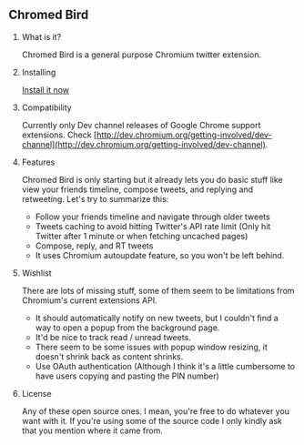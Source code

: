 ## Chromed Bird ##

1. What is it?

    Chromed Bird is a general purpose Chromium twitter extension.

2. Installing

    [Install it now](http://cloud.github.com/downloads/cezarsa/chromed_bird/chromed_bird_current.crx)

3. Compatibility

    Currently only Dev channel releases of Google Chrome support extensions. Check [http://dev.chromium.org/getting-involved/dev-channel](http://dev.chromium.org/getting-involved/dev-channel).

4. Features

    Chromed Bird is only starting but it already lets you do basic stuff like view your friends timeline, compose tweets, and replying and retweeting. Let's try to summarize this:

    * Follow your friends timeline and navigate through older tweets
    * Tweets caching to avoid hitting Twitter's API rate limit (Only hit Twitter after 1 minute or when fetching uncached pages)
    * Compose, reply, and RT tweets
    * It uses Chromium autoupdate feature, so you won't be left behind.

5. Wishlist

    There are lots of missing stuff, some of them seem to be limitations from Chromium's current extensions API.

    * It should automatically notify on new tweets, but I couldn't find a way to open a popup from the background page.
    * It'd be nice to track read / unread tweets.
    * There seem to be some issues with popup window resizing, it doesn't shrink back as content shrinks.
    * Use OAuth authentication (Although I think it's a little cumbersome to have users copying and pasting the PIN number)

6. License

    Any of these open source ones. I mean, you're free to do whatever you want with it. If you're using some of the source code I only kindly ask that you mention where it came from.

